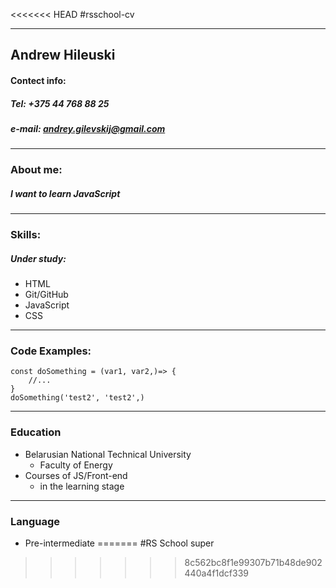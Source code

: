 <<<<<<< HEAD
#rsschool-cv
___
## **Andrew Hileuski**
#### Contect info:
##### Tel: +375 44 768 88 25
##### e-mail: andrey.gilevskij@gmail.com
___
### About me:
#####   I want to learn JavaScript
___
### Skills:
##### Under study:
* HTML
* Git/GitHub
* JavaScript
* CSS
___
### Code Examples:
```
const doSomething = (var1, var2,)=> {
    //...
}
doSomething('test2', 'test2',)
```
___
### Education
* Belarusian National Technical University
    * Faculty of Energy
* Сourses of JS/Front-end
    * in the learning stage
___
### Language
* Pre-intermediate
=======
#RS School super

>>>>>>> 8c562bc8f1e99307b71b48de902440a4f1dcf339
